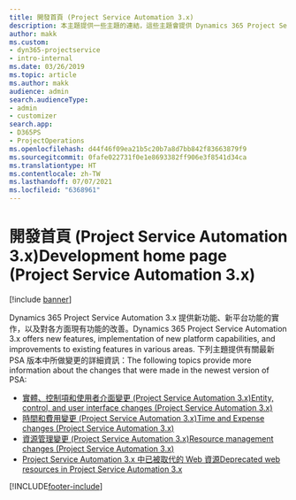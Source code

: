 ```yaml
---
title: 開發首頁 (Project Service Automation 3.x)
description: 本主題提供一些主題的連結，這些主題會提供 Dynamics 365 Project Service Automation (PSA) 3.x 版的開發詳細資訊。
author: makk
ms.custom:
- dyn365-projectservice
- intro-internal
ms.date: 03/26/2019
ms.topic: article
ms.author: makk
audience: admin
search.audienceType:
- admin
- customizer
search.app:
- D365PS
- ProjectOperations
ms.openlocfilehash: d44f46f09ea21b5c20b7a8d7bb842f83663879f9
ms.sourcegitcommit: 0fafe022731f0e1e8693382ff906e3f8541d34ca
ms.translationtype: HT
ms.contentlocale: zh-TW
ms.lasthandoff: 07/07/2021
ms.locfileid: "6368961"
---
```

# <a name="development-home-page-project-service-automation-3x"></a><span data-ttu-id="c7e65-103">開發首頁 (Project Service Automation 3.x)</span><span class="sxs-lookup"><span data-stu-id="c7e65-103">Development home page (Project Service Automation 3.x)</span></span>

[!include [banner](../../includes/psa-now-project-operations.md)]

<span data-ttu-id="c7e65-104">Dynamics 365 Project Service Automation 3.x 提供新功能、新平台功能的實作，以及對各方面現有功能的改善。</span><span class="sxs-lookup"><span data-stu-id="c7e65-104">Dynamics 365 Project Service Automation 3.x offers new features, implementation of new platform capabilities, and improvements to existing features in various areas.</span></span> <span data-ttu-id="c7e65-105">下列主題提供有關最新 PSA 版本中所做變更的詳細資訊：</span><span class="sxs-lookup"><span data-stu-id="c7e65-105">The following topics provide more information about the changes that were made in the newest version of PSA:</span></span>

- [<span data-ttu-id="c7e65-106">實體、控制項和使用者介面變更 (Project Service Automation 3.x)</span><span class="sxs-lookup"><span data-stu-id="c7e65-106">Entity, control, and user interface changes (Project Service Automation 3.x)</span></span>](../developer-guides/entity-changes-v3.x.md)
- [<span data-ttu-id="c7e65-107">時間和費用變更 (Project Service Automation 3.x)</span><span class="sxs-lookup"><span data-stu-id="c7e65-107">Time and Expense changes (Project Service Automation 3.x)</span></span>](../developer-guides/time-expense-changes-v3.x.md)
- [<span data-ttu-id="c7e65-108">資源管理變更 (Project Service Automation 3.x)</span><span class="sxs-lookup"><span data-stu-id="c7e65-108">Resource management changes (Project Service Automation 3.x)</span></span>](../developer-guides/resource-management-changes-v3.x.md)
- [<span data-ttu-id="c7e65-109">Project Service Automation 3.x 中已被取代的 Web 資源</span><span class="sxs-lookup"><span data-stu-id="c7e65-109">Deprecated web resources in Project Service Automation 3.x</span></span>](../developer-guides/web-resources-deprecated-v3.x.md)


[!INCLUDE[footer-include](../../includes/footer-banner.md)]